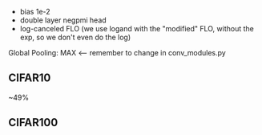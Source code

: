 - bias 1e-2
- double layer negpmi head
- log-canceled FLO (we use logand with the "modified" FLO, without the exp, so we don't even do the log)

Global Pooling: MAX <-- remember to change in conv_modules.py


## CIFAR10

~49%

## CIFAR100